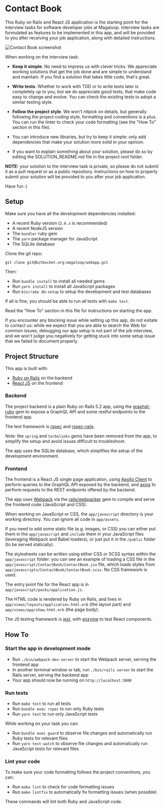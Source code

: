 # Contact Book

This Ruby on Rails and React JS application is the starting point for the
interview tasks for software developer jobs at Magaloop. Interview tasks are
formulated as features to be implemented in this app, and will be provided to
you after receiving your job application, along with detailed instructions.

![Contact Book screenshot](https://raw.github.com/magaloop/contact_book/master/screenshot.png?1)

When working on the interview task:

  * **Keep it simple**. No need to impress us with clever tricks. We appreciate
    working solutions that get the job done and are simple to understand and
    maintain. If you find a solution that takes little code, that's great.

  * **Write tests**. Whether to work with TDD or to write tests later is
    completely up to you, but we do appreciate good tests, that make code easy
    to change and evolve. You can check the existing tests to adopt a similar
    testing style.

  * **Follow the project style**. We won't nitpick on details, but generally
    following the project coding style, formatting and conventions is a plus.
    You can run the linter to check your code formatting (see the "How To"
    section in this file).

  * You can introduce new libraries, but try to keep it simple: only add
    dependencies that make your solution more solid in your opinion.

  * If you want to explain something about your solution, please do so by
    editing the SOLUTION_README.md file in the project root folder.

**NOTE:** your solution to the interview task is private, so please do not
submit it as a pull request or as a public repository. Instructions on how to
properly submit your solution will be provided to you after your job
application.

Have fun :)


## Setup

Make sure you have all the development dependencies installed:

  - A recent Ruby version (`2.6.x` is recommended)
  - A recent NodeJS version
  - The `bundler` ruby gem
  - The `yarn` package manager for JavaScript
  - The SQLite database

Clone the git repo:

```
git clone git@bitbucket.org:magaloop/webapp.git
```

Then:

  - Run `bundle install` to install all needed gems
  - Run `yarn install` to install all JavaScript packages
  - Run `bin/rake db:setup` to setup the development and test databases

If all is fine, you should be able to run all tests with `make test`.

Read the "How To" section in this file for instructions on starting the app.

If you encounter any blocking issue while setting up this app, do not esitate to
contact us: while we expect that you are able to search the Web for common
issues, debugging our app setup is not part of the job interview, and we won't
judge you negatively for getting stuck into some setup issue that we failed to
document properly.


## Project Structure

This app is built with:

  - [Ruby on Rails](https://rubyonrails.org) on the backend
  - [React JS](https://reactjs.org) on the frontend

### Backend

The project backend is a plain Ruby on Rails 5.2 app, using the
[graphql-ruby](https://graphql-ruby.org) gem to expose a GraphQL API and some
restful endpoints to the frontend app.

The test framework is [rspec](http://rspec.info) and
[rspec-rails](https://github.com/rspec/rspec-rails).

_Note:_ the `spring` and `turbolinks` gems have been removed from the app, to
simplify the setup and avoid issues difficult to troubleshoot.

The app uses the SQLite database, which simplifies the setup of the development
environment.

### Frontend

The frontend is a React JS single page application, using [Apollo
Client](https://www.apollographql.com/docs/react/) to perform queries to the
GraphQL API exposed by the backend, and [axios](https://github.com/axios/axios)
to perform requests to the REST endpoints offered by the backend.

The app uses [Webpack](https://webpack.js.org) via the
[rails/webpacker](https://github.com/rails/webpacker) gem to compile and serve
the frontend code (JavaScript and CSS).

When working on JavaScript or CSS, the `app/javascript` directory is your
working directory. You can ignore all code in `app/assets`.

If you need to add some static file (e.g. images, or CSS) you can either put
them in the `app/javascript` and `include` them in your JavaScript files
(leveraging Webpack and Babel loaders), or just put it in the `/public` folder
(to be served statically).

The stylesheets can be written using either CSS or SCSS syntax within the
`app/javascript` folder: you can see an example of loading a CSS file in the
`app/javascript/ContactBook/ContactBook.jsx` file, which loads styles from
`app/javascripts/ContactBook/ContactBook.scss`. No CSS framework is used.

The entry point file for the React app is in
`app/javascript/packs/application.js`.

The HTML code is rendered by Ruby on Rails, and lives in
`app/views/layouts/application.html.erb` (the layout part) and
`app/views/app/show.html.erb` (the page body).

The JS testing framework is [jest](https://jestjs.io), with
[enzyme](https://airbnb.io/enzyme/) to test React components.


## How To

### Start the app in development mode

  - Run `./bin/webpack-dev-server` to start the Webpack server, serving the
    frontend app
  - In another terminal window or tab, run `./bin/rails server` to start the
    Rails server, serving the backend app
  - Your app should now be running on `http://localhost:3000`

### Run tests

  - Run `make test` to run all tests
  - Run `bundle exec rspec` to run only Ruby tests
  - Run `yarn test` to run only JavaScript tests

While working on your task you can:

  - Run `bundle exec guard` to observe file changes and automatically run Ruby
    tests for relevant files
  - Run `yarn test-watch` to observe file changes and automatically run
    JavaScript tests for relevant files

### Lint your code

To make sure your code formatting follows the project conventions, you can:

  - Run `make lint` to check for code formatting issues
  - Run `make lintfix` to automatically fix formatting issues (when possible)

These commands will lint both Ruby and JavaScript code.
